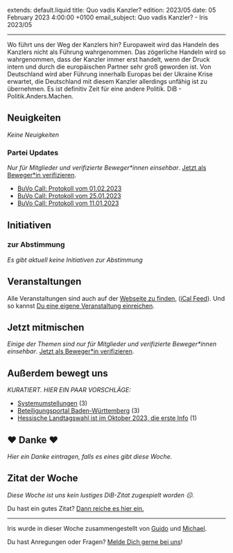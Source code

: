 
extends: default.liquid
title: Quo vadis Kanzler?
edition: 2023/05
date: 05 February 2023 4:00:00 +0100
email_subject: Quo vadis Kanzler? - Iris 2023/05

---
Wo führt uns der Weg der Kanzlers hin? Europaweit wird das Handeln des Kanzlers nicht als Führung wahrgenommen. Das zögerliche Handeln wird so wahrgenommen, dass der Kanzler immer erst handelt, wenn der Druck intern und durch die europäischen Partner sehr groß geworden ist. Von Deutschland wird aber Führung innerhalb Europas bei der Ukraine Krise erwartet, die Deutschland mit diesem Kanzler allerdings unfähig ist zu übernehmen. Es ist definitiv Zeit für eine andere Politik. DiB - Politik.Anders.Machen.

## Neuigkeiten

_Keine Neuigkeiten_

### Partei Updates

_Nur für Mitglieder und verifizierte Beweger\*innen einsehbar_. [Jetzt als Beweger\*in verifizieren](https://dib.de/bewegerin-werden/).

 - [BuVo Call: Protokoll vom 01.02.2023](https://marktplatz.dib.de/t/buvo-call-protokoll-vom-01-02-2023/39847)
 - [BuVo Call: Protokoll vom 25.01.2023](https://marktplatz.dib.de/t/buvo-call-protokoll-vom-25-01-2023/39837)
 - [BuVo Call: Protokoll vom 11.01.2023](https://marktplatz.dib.de/t/buvo-call-protokoll-vom-11-01-2023/39829)

## Initiativen

### zur Abstimmung
_Es gibt aktuell keine Initiativen zur Abstimmung_

## Veranstaltungen


Alle Veranstaltungen sind auch auf der [Webseite zu finden](https://dib.de/veranstaltungen/), ([iCal Feed](https://dib.de/?ical=1)). Und so kannst [Du eine eigene Veranstaltung einreichen](https://marktplatz.dib.de/t/eine-veranstaltung-auf-der-webseite-einreichen/21379).


## Jetzt mitmischen

_Einige der Themen sind nur für Mitglieder und verifizierte Beweger\*innen einsehbar_. [Jetzt als Beweger\*in verifizieren](https://dib.de/bewegerin-werden/).


## Außerdem bewegt uns

_KURATIERT. HIER EIN PAAR VORSCHLÄGE:_
 - [Systemumstellungen](https://marktplatz.dib.de/t/systemumstellungen/39836) (3)
 - [Beteiligungsportal Baden-Württemberg](https://marktplatz.dib.de/t/beteiligungsportal-baden-wuerttemberg/39853) (3)
 - [Hessische Landtagswahl ist im Oktober 2023, die erste Info](https://marktplatz.dib.de/t/hessische-landtagswahl-ist-im-oktober-2023-die-erste-info/39851) (1)

## ❤️ Danke ❤️
_Hier ein Danke eintragen, falls es eines gibt diese Woche._

## Zitat der Woche
_Diese Woche ist uns kein lustiges DiB-Zitat zugespielt worden ☹._

Du hast ein gutes Zitat? [Dann reiche es hier ein.](https://marktplatz.dib.de/t/fortsetzung-lustige-dib-zitate/24431)


---

Iris wurde in dieser Woche zusammengestellt von [Guido](https://marktplatz.dib.de/u/Guido/) und [Michael](https://marktplatz.dib.de/u/MichaelVoss/).

Du hast Anregungen oder Fragen? [Melde Dich gerne bei uns](https://marktplatz.dib.de/t/neu-iris-die-woechtliche-zusammenfasssung-zum-sonntagsbrunch/10990)!


